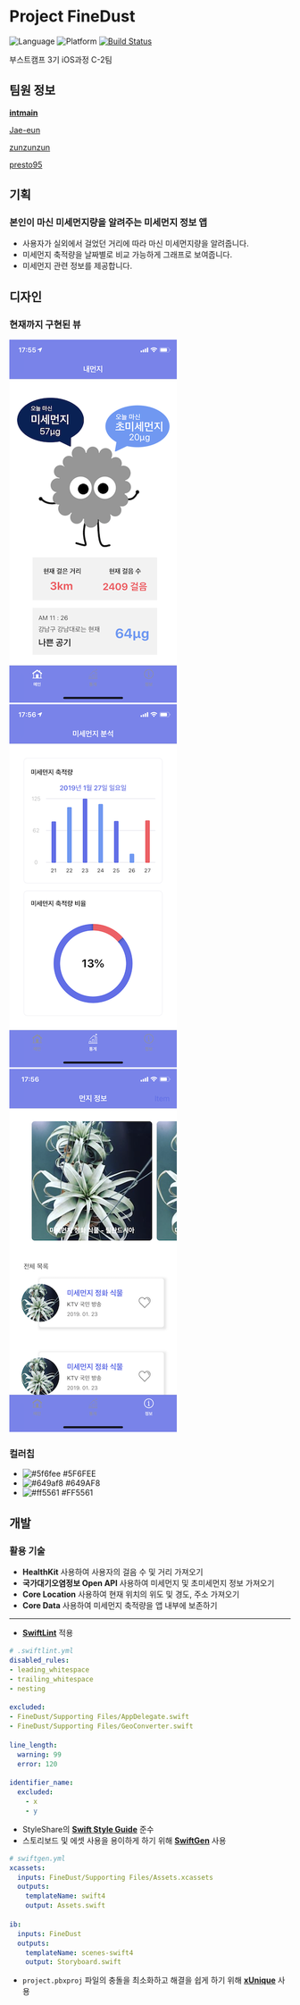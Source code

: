 # Project FineDust

![Language](https://img.shields.io/badge/swift-4.2-orange.svg)
![Platform](https://img.shields.io/badge/platform-ios-lightgrey.svg)
[![Build Status](https://travis-ci.org/boostcamp3-iOS/team-c2.svg?branch=develop)](https://travis-ci.org/boostcamp3-iOS/team-c2)

부스트캠프 3기 iOS과정 C-2팀

## 팀원 정보

**[intmain](https://github.com/intmain)**

[Jae-eun](https://github.com/Jae-eun)

[zunzunzun](https://github.com/zunzunzun)

[presto95](https://github.com/presto95)

## 기획

### 본인이 마신 미세먼지량을 알려주는 미세먼지 정보 앱

- 사용자가 실외에서 걸었던 거리에 따라 마신 미세먼지량을 알려줍니다.
- 미세먼지 축적량을 날짜별로 비교 가능하게 그래프로 보여줍니다.
- 미세먼지 관련 정보를 제공합니다.

## 디자인

### 현재까지 구현된 뷰

![1](./images/1.PNG)
![2](./images/2.PNG)
![3](./images/3.PNG)

### 컬러칩

- ![#5f6fee](https://placehold.it/15/5f6fee/000000?text=+) #5F6FEE
- ![#649af8](https://placehold.it/15/649af8/000000?text=+) #649AF8
- ![#ff5561](https://placehold.it/15/ff5561/000000?text=+) #FF5561

## 개발

### 활용 기술

- **HealthKit** 사용하여 사용자의 걸음 수 및 거리 가져오기
- **국가대기오염정보 Open API** 사용하여 미세먼지 및 초미세먼지 정보 가져오기
- **Core Location** 사용하여 현재 위치의 위도 및 경도, 주소 가져오기
- **Core Data** 사용하여 미세먼지 축적량을 앱 내부에 보존하기

---

- **[SwiftLint](https://github.com/realm/SwiftLint)** 적용

```yaml
# .swiftlint.yml
disabled_rules:
- leading_whitespace
- trailing_whitespace
- nesting

excluded:
- FineDust/Supporting Files/AppDelegate.swift
- FineDust/Supporting Files/GeoConverter.swift

line_length:
  warning: 99
  error: 120

identifier_name:
  excluded:
    - x
    - y
```

- StyleShare의 **[Swift Style Guide](https://github.com/StyleShare/swift-style-guide)** 준수
- 스토리보드 및 에셋 사용을 용이하게 하기 위해 **[SwiftGen](https://github.com/SwiftGen/SwiftGen)** 사용

```yaml
# swiftgen.yml
xcassets:
  inputs: FineDust/Supporting Files/Assets.xcassets
  outputs:
    templateName: swift4
    output: Assets.swift

ib:
  inputs: FineDust
  outputs:
    templateName: scenes-swift4
    output: Storyboard.swift
```

- `project.pbxproj` 파일의 충돌을 최소화하고 해결을 쉽게 하기 위해 **[xUnique](https://github.com/truebit/xUnique)** 사용
